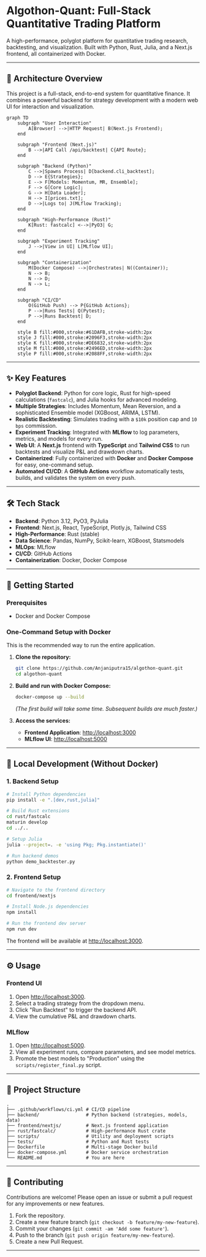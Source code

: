 # Algothon-Quant: Full-Stack Quantitative Trading Platform

A high-performance, polyglot platform for quantitative trading research, backtesting, and visualization. Built with Python, Rust, Julia, and a Next.js frontend, all containerized with Docker.

---

## 🚀 Architecture Overview

This project is a full-stack, end-to-end system for quantitative finance. It combines a powerful backend for strategy development with a modern web UI for interaction and visualization.

```mermaid
graph TD
    subgraph "User Interaction"
        A[Browser] -->|HTTP Request| B(Next.js Frontend);
    end

    subgraph "Frontend (Next.js)"
        B -->|API Call /api/backtest| C{API Route};
    end

    subgraph "Backend (Python)"
        C -->|Spawns Process| D[backend.cli_backtest];
        D --> E{Strategies};
        E --> F[Models: Momentum, MR, Ensemble];
        F --> G[Core Logic];
        G --> H[Data Loader];
        H --> I[prices.txt];
        D -->|Logs to| J(MLflow Tracking);
    end

    subgraph "High-Performance (Rust)"
        K[Rust: fastcalc] <-->|PyO3| G;
    end

    subgraph "Experiment Tracking"
        J -->|View in UI| L[MLflow UI];
    end

    subgraph "Containerization"
        M(Docker Compose) -->|Orchestrates| N((Container));
        N --> B;
        N --> D;
        N --> L;
    end

    subgraph "CI/CD"
        O(GitHub Push) --> P{GitHub Actions};
        P -->|Runs Tests| Q(Pytest);
        P -->|Runs Backtest| D;
    end

    style B fill:#000,stroke:#61DAFB,stroke-width:2px
    style J fill:#000,stroke:#2096F3,stroke-width:2px
    style K fill:#000,stroke:#DE6832,stroke-width:2px
    style M fill:#000,stroke:#2496ED,stroke-width:2px
    style P fill:#000,stroke:#2088FF,stroke-width:2px
```

---

## ✨ Key Features

-   **Polyglot Backend**: Python for core logic, Rust for high-speed calculations (`fastcalc`), and Julia hooks for advanced modeling.
-   **Multiple Strategies**: Includes Momentum, Mean Reversion, and a sophisticated Ensemble model (XGBoost, ARIMA, LSTM).
-   **Realistic Backtesting**: Simulates trading with a `$10k` position cap and `10 bps` commission.
-   **Experiment Tracking**: Integrated with **MLflow** to log parameters, metrics, and models for every run.
-   **Web UI**: A **Next.js** frontend with **TypeScript** and **Tailwind CSS** to run backtests and visualize P&L and drawdown charts.
-   **Containerized**: Fully containerized with **Docker** and **Docker Compose** for easy, one-command setup.
-   **Automated CI/CD**: A **GitHub Actions** workflow automatically tests, builds, and validates the system on every push.

---

## 🛠️ Tech Stack

-   **Backend**: Python 3.12, PyO3, PyJulia
-   **Frontend**: Next.js, React, TypeScript, Plotly.js, Tailwind CSS
-   **High-Performance**: Rust (stable)
-   **Data Science**: Pandas, NumPy, Scikit-learn, XGBoost, Statsmodels
-   **MLOps**: MLflow
-   **CI/CD**: GitHub Actions
-   **Containerization**: Docker, Docker Compose

---

## 🏁 Getting Started

### Prerequisites

-   Docker and Docker Compose

### One-Command Setup with Docker

This is the recommended way to run the entire application.

1.  **Clone the repository:**
    ```sh
    git clone https://github.com/Anjaniputra15/algothon-quant.git
    cd algothon-quant
    ```

2.  **Build and run with Docker Compose:**
    ```sh
    docker-compose up --build
    ```
    *(The first build will take some time. Subsequent builds are much faster.)*

3.  **Access the services:**
    -   **Frontend Application**: [http://localhost:3000](http://localhost:3000)
    -   **MLflow UI**: [http://localhost:5000](http://localhost:5000)

---

## 🔧 Local Development (Without Docker)

### 1. Backend Setup

```sh
# Install Python dependencies
pip install -e ".[dev,rust,julia]"

# Build Rust extensions
cd rust/fastcalc
maturin develop
cd ../..

# Setup Julia
julia --project=. -e 'using Pkg; Pkg.instantiate()'

# Run backend demos
python demo_backtester.py
```

### 2. Frontend Setup

```sh
# Navigate to the frontend directory
cd frontend/nextjs

# Install Node.js dependencies
npm install

# Run the frontend dev server
npm run dev
```
The frontend will be available at [http://localhost:3000](http://localhost:3000).

---

## ⚙️ Usage

### Frontend UI

1.  Open [http://localhost:3000](http://localhost:3000).
2.  Select a trading strategy from the dropdown menu.
3.  Click "Run Backtest" to trigger the backend API.
4.  View the cumulative P&L and drawdown charts.

### MLflow

1.  Open [http://localhost:5000](http://localhost:5000).
2.  View all experiment runs, compare parameters, and see model metrics.
3.  Promote the best models to "Production" using the `scripts/register_final.py` script.

---

## 📁 Project Structure

```
.
├── .github/workflows/ci.yml # CI/CD pipeline
├── backend/                 # Python backend (strategies, models, data)
├── frontend/nextjs/         # Next.js frontend application
├── rust/fastcalc/           # High-performance Rust crate
├── scripts/                 # Utility and deployment scripts
├── tests/                   # Python and Rust tests
├── Dockerfile               # Multi-stage Docker build
├── docker-compose.yml       # Docker service orchestration
└── README.md                # You are here
```

---

## 🤝 Contributing

Contributions are welcome! Please open an issue or submit a pull request for any improvements or new features.

1.  Fork the repository.
2.  Create a new feature branch (`git checkout -b feature/my-new-feature`).
3.  Commit your changes (`git commit -am 'Add some feature'`).
4.  Push to the branch (`git push origin feature/my-new-feature`).
5.  Create a new Pull Request.

---

